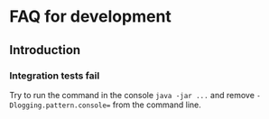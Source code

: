 # FAQ for development

## Introduction

### Integration tests fail

Try to run the command in the console `java -jar ...` and remove `-Dlogging.pattern.console=` from the command line.


